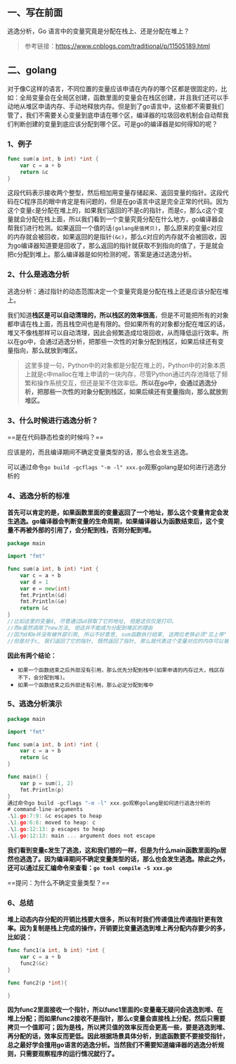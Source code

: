 ## 一、写在前面

逃逸分析，Go 语言中的变量究竟是分配在栈上、还是分配在堆上？

> 参考链接：https://www.cnblogs.com/traditional/p/11505189.html



## 二、golang

对于像C这样的语言，不同位置的变量应该申请在内存的哪个区都是很固定的，比如：全局变量会在全局区创建，函数里面的变量会在栈区创建，并且我们还可以手动地从堆区申请内存、手动地释放内存。但是到了go语言中，这些都不需要我们管了，我们不需要关心变量到底申请在哪个区，编译器的垃圾回收机制会自动帮我们判断创建的变量到底应该分配到哪个区。可是go的编译器是如何得知的呢？



### 1、例子

```go
func sum(a int, b int) *int {
    var c = a + b
    return &c
}
```

这段代码表示接收两个整型，然后相加用变量存储起来、返回变量的指针。这段代码在C程序员的眼中肯定是有问题的，但是在go语言中这是完全正常的代码。因为这个变量`c`是分配在堆上的，如果我们返回的不是c的指针，而是c，那么c这个变量就会分配在栈上面，所以我们看到一个变量究竟分配在什么地方，go编译器会帮我们进行检测。如果返回一个值的话`(golang是值拷贝)`，那么原来的变量c对应的内存就会被回收，如果返回的是指针`(&c)`，那么c对应的内存就不会被回收，因为go编译器知道要是回收了，那么返回的指针就获取不到指向的值了，于是就会把c分配到堆上。那么编译器是如何检测的呢，答案是通过逃逸分析。

### 2、什么是逃逸分析

逃逸分析：通过指针的动态范围决定一个变量究竟是分配在栈上还是应该分配在堆上。

我们知道**栈区是可以自动清理的，所以栈区的效率很高**，但是不可能把所有的对象都申请在栈上面，而且栈空间也是有限的。但如果所有的对象都分配在堆区的话，堆又不像栈那样可以自动清理，因此会频繁造成垃圾回收，从而降低运行效率。所以在go中，会通过逃逸分析，把那些一次性的对象分配到栈区，如果后续还有变量指向，那么就放到堆区。

> 这里多提一句，Python中的对象都是分配在堆上的，Python中的对象本质上就是c中malloc在堆上申请的一块内存，尽管Python通过内存池降低了频繁和操作系统交互，但还是架不住效率低。**所以在go中，会通过逃逸分析，把那些一次性的对象分配到栈区，如果后续还有变量指向，那么就放到堆区。**

### 3、什么时候进行逃逸分析？

==是在代码静态检查的时候吗？==

应该是的，而且编译期间不确定变量类型的话，那么也会发生逃逸。

可以通过命令`go build -gcflags "-m -l" xxx.go`观察golang是如何进行逃逸分析的



### 4、逃逸分析的标准

**首先可以肯定的是，如果函数里面的变量返回了一个地址，那么这个变量肯定会发生逃逸。go编译器会判断变量的生命周期，如果编译器认为函数结束后，这个变量不再被外部的引用了，会分配到栈，否则分配到堆。**

```go
package main

import "fmt"

func sum(a int, b int) *int {
    var c = a + b
    var d = 1
    var e = new(int)
    fmt.Println(&d)
    fmt.Println(&e)
    return &c
}
//比如这里的变量d, 尽管通过&d获取了它的地址, 但是这仅仅是打印。
//而e虽然调用了new方法, 但这并不能成为分配到堆区的理由
//因为d和e并没有被外部引用, 所以不好意思, sum函数执行结束, 这两位老铁必须"见上帝"
//但是对于c, 我们返回了它的指针, 既然返回了指针, 那么就代表这个变量对应的内存可以被外部访问, 所以会逃逸到堆
```

**因此有两个结论：**

- `如果一个函数结束之后外部没有引用，那么优先分配到栈中(如果申请的内存过大，栈区存不下，会分配到堆)。`
- `如果一个函数结束之后外部还有引用，那么必定分配到堆中`

### 5、逃逸分析演示

```go
package main

import "fmt"

func sum(a int, b int) *int {
    var c = a + b
    return &c
}

func main() {
    var p = sum(1, 2)
    fmt.Println(p)
}
通过命令go build -gcflags "-m -l" xxx.go观察golang是如何进行逃逸分析的
# command-line-arguments
.\1.go:7:9: &c escapes to heap
.\1.go:6:6: moved to heap: c
.\1.go:12:13: p escapes to heap
.\1.go:12:13: main ... argument does not escape
```

**我们看到变量c发生了逃逸，这和我们想的一样，但是为什么main函数里面的p居然也逃逸了。因为编译期间不确定变量类型的话，那么也会发生逃逸。除此之外，还可以通过反汇编命令来查看：`go tool compile -S xxx.go`**

==提问：为什么不确定变量类型？==

### 6、总结

**堆上动态内存分配的开销比栈要大很多，所以有时我们传递值比传递指针更有效率。因为复制是栈上完成的操作，开销要比变量逃逸到堆上再分配内存要少的多，比如说：**

```go
func func1(a int, b int) *int {
    var c = a + b
    func2(&c)
}

func func2(p *int){

}
```

**因为func2里面接收一个指针，所以func1里面的c变量毫无疑问会逃逸到堆、在堆上分配；而如果func2接收不是指针，那么c变量会直接栈上分配，然后只需要拷贝一个值即可；因为是栈，所以拷贝值的效率反而会更高一些，要是逃逸到堆、再分配的话，效率反而更低。因此根据场景具体分析，到底函数要不要接受指针，总之最好学会擅用go语言的逃逸分析。当然我们不需要知道编译器的逃逸分析规则，只需要观察程序的运行情况就行了。**
